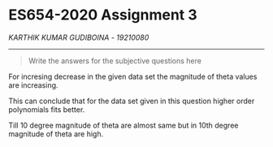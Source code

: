 # ES654-2020 Assignment 3

*KARTHIK KUMAR GUDIBOINA* - *19210080*

------

> Write the answers for the subjective questions here


For incresing decrease in the given data set the magnitude of theta values are increasing.

This can conclude that for the data set given in this question higher order polynomials fits better.

Till 10 degree magnitude of theta are almost same but in 10th degree magnitude of theta are high.
